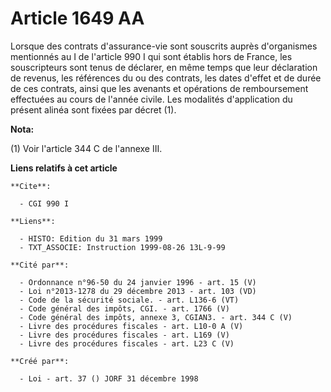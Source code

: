# Article 1649 AA

Lorsque des contrats d'assurance-vie sont souscrits auprès d'organismes mentionnés au I de l'article 990 I qui sont établis
hors de France, les souscripteurs sont tenus de déclarer, en même temps que leur déclaration de revenus, les références du ou
des contrats, les dates d'effet et de durée de ces contrats, ainsi que les avenants et opérations de remboursement effectuées
au cours de l'année civile. Les modalités d'application du présent alinéa sont fixées par décret (1).

**Nota:**

(1) Voir l'article 344 C de l'annexe III.

**Liens relatifs à cet article**

	**Cite**:

	  - CGI 990 I

	**Liens**:

	  - HISTO: Edition du 31 mars 1999
	  - TXT_ASSOCIE: Instruction 1999-08-26 13L-9-99

	**Cité par**:

	  - Ordonnance n°96-50 du 24 janvier 1996 - art. 15 (V)
	  - Loi n°2013-1278 du 29 décembre 2013 - art. 103 (VD)
	  - Code de la sécurité sociale. - art. L136-6 (VT)
	  - Code général des impôts, CGI. - art. 1766 (V)
	  - Code général des impôts, annexe 3, CGIAN3. - art. 344 C (V)
	  - Livre des procédures fiscales - art. L10-0 A (V)
	  - Livre des procédures fiscales - art. L169 (V)
	  - Livre des procédures fiscales - art. L23 C (V)

	**Créé par**:

	  - Loi - art. 37 () JORF 31 décembre 1998
